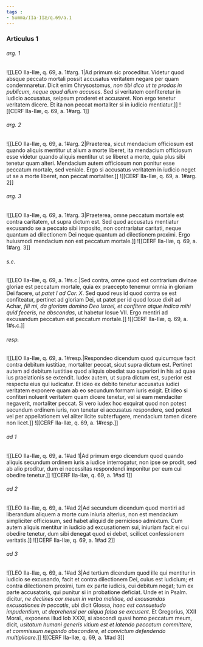 ```yaml
---
tags : 
- Summa/IIa-IIæ/q.69/a.1
---
```


### Articulus 1

###### arg. 1
![[LEO IIa-IIæ, q. 69, a. 1#arg. 1|Ad primum sic proceditur. Videtur quod absque peccato mortali possit accusatus veritatem negare per quam condemnaretur. Dicit enim Chrysostomus, *non tibi dico ut te prodas in publicum, neque apud alium accuses*. Sed si veritatem confiteretur in iudicio accusatus, seipsum proderet et accusaret. Non ergo tenetur veritatem dicere. Et ita non peccat mortaliter si in iudicio mentiatur.]]
![[CERF IIa-IIæ, q. 69, a. 1#arg. 1]]

###### arg. 2
![[LEO IIa-IIæ, q. 69, a. 1#arg. 2|Praeterea, sicut mendacium officiosum est quando aliquis mentitur ut alium a morte liberet, ita mendacium officiosum esse videtur quando aliquis mentitur ut se liberet a morte, quia plus sibi tenetur quam alteri. Mendacium autem officiosum non ponitur esse peccatum mortale, sed veniale. Ergo si accusatus veritatem in iudicio neget ut se a morte liberet, non peccat mortaliter.]]
![[CERF IIa-IIæ, q. 69, a. 1#arg. 2]]

###### arg. 3
![[LEO IIa-IIæ, q. 69, a. 1#arg. 3|Praeterea, omne peccatum mortale est contra caritatem, ut supra dictum est. Sed quod accusatus mentiatur excusando se a peccato sibi imposito, non contrariatur caritati, neque quantum ad dilectionem Dei neque quantum ad dilectionem proximi. Ergo huiusmodi mendacium non est peccatum mortale.]]
![[CERF IIa-IIæ, q. 69, a. 1#arg. 3]]

###### s.c.
![[LEO IIa-IIæ, q. 69, a. 1#s.c.|Sed contra, omne quod est contrarium divinae gloriae est peccatum mortale, quia ex praecepto tenemur omnia in gloriam Dei facere, *ut patet I ad Cor. X*. Sed quod reus id quod contra se est confiteatur, pertinet ad gloriam Dei, ut patet per id quod Iosue dixit ad Achar, *fili mi, da gloriam domino Deo Israel, et confitere atque indica mihi quid feceris, ne abscondas*, ut habetur Iosue VII. Ergo mentiri ad excusandum peccatum est peccatum mortale.]]
![[CERF IIa-IIæ, q. 69, a. 1#s.c.]]

###### resp.
![[LEO IIa-IIæ, q. 69, a. 1#resp.|Respondeo dicendum quod quicumque facit contra debitum iustitiae, mortaliter peccat, sicut supra dictum est. Pertinet autem ad debitum iustitiae quod aliquis obediat suo superiori in his ad quae ius praelationis se extendit. Iudex autem, ut supra dictum est, superior est respectu eius qui iudicatur. Et ideo ex debito tenetur accusatus iudici veritatem exponere quam ab eo secundum formam iuris exigit. Et ideo si confiteri noluerit veritatem quam dicere tenetur, vel si eam mendaciter negaverit, mortaliter peccat. Si vero iudex hoc exquirat quod non potest secundum ordinem iuris, non tenetur ei accusatus respondere, sed potest vel per appellationem vel aliter licite subterfugere, mendacium tamen dicere non licet.]]
![[CERF IIa-IIæ, q. 69, a. 1#resp.]]

###### ad 1
![[LEO IIa-IIæ, q. 69, a. 1#ad 1|Ad primum ergo dicendum quod quando aliquis secundum ordinem iuris a iudice interrogatur, non ipse se prodit, sed ab alio proditur, dum ei necessitas respondendi imponitur per eum cui obedire tenetur.]]
![[CERF IIa-IIæ, q. 69, a. 1#ad 1]]

###### ad 2
![[LEO IIa-IIæ, q. 69, a. 1#ad 2|Ad secundum dicendum quod mentiri ad liberandum aliquem a morte cum iniuria alterius, non est mendacium simpliciter officiosum, sed habet aliquid de pernicioso admixtum. Cum autem aliquis mentitur in iudicio ad excusationem sui, iniuriam facit ei cui obedire tenetur, dum sibi denegat quod ei debet, scilicet confessionem veritatis.]]
![[CERF IIa-IIæ, q. 69, a. 1#ad 2]]

###### ad 3
![[LEO IIa-IIæ, q. 69, a. 1#ad 3|Ad tertium dicendum quod ille qui mentitur in iudicio se excusando, facit et contra dilectionem Dei, cuius est iudicium; et contra dilectionem proximi, tum ex parte iudicis, cui debitum negat; tum ex parte accusatoris, qui punitur si in probatione deficiat. Unde et in Psalm. dicitur, *ne declines cor meum in verba malitiae, ad excusandas excusationes in peccatis*, ubi dicit Glossa, *haec est consuetudo impudentium, ut deprehensi per aliqua falsa se excusent*. Et Gregorius, XXII Moral., exponens illud Iob XXXI, si abscondi quasi homo peccatum meum, dicit, *usitatum humani generis vitium est et latendo peccatum committere, et commissum negando abscondere, et convictum defendendo multiplicare*.]]
![[CERF IIa-IIæ, q. 69, a. 1#ad 3]]


